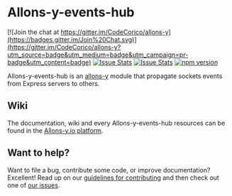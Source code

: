 # Allons-y-events-hub

[![Join the chat at https://gitter.im/CodeCorico/allons-y](https://badges.gitter.im/Join%20Chat.svg)](https://gitter.im/CodeCorico/allons-y?utm_source=badge&utm_medium=badge&utm_campaign=pr-badge&utm_content=badge)
[![Issue Stats](http://issuestats.com/github/codecorico/allons-y-events-hub/badge/issue)](http://issuestats.com/github/codecorico/allons-y)
[![Issue Stats](http://issuestats.com/github/codecorico/allons-y-events-hub/badge/pr)](http://issuestats.com/github/codecorico/allons-y)
[![npm version](https://badge.fury.io/js/allons-y-events-hub.svg)](https://badge.fury.io/js/allons-y-events-hub)

Allons-y-events-hub is an [allons-y](https://github.com/CodeCorico/allons-y) module that propagate sockets events from Express servers to others.

## Wiki

The documentation, wiki and every Allons-y-events-hub resources can be found in the [Allons-y.io platform](http://allons-y.io).

## Want to help?

Want to file a bug, contribute some code, or improve documentation? Excellent! Read up on our [guidelines for contributing](CONTRIBUTING.md) and then check out one of [our issues](https://github.com/CodeCorico/allons-y-events-hub/issues).
